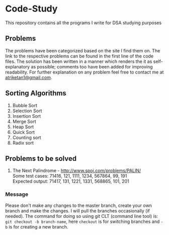 # Code-Study
This repository contains all the programs I write for DSA studying purposes

## Problems
The problems have been categorized based on the site I find them on. The link to the respective problems can be found in the first line of the code files. The solution has been written in a manner which renders the it as self-explanatory as possible; comments too have been added for improving readability. For further explanation on any problem feel free to contact me at atriketan1@gmail.com.

## Sorting Algorithms
1. Bubble Sort
2. Selection Sort
3. Insertion Sort
4. Merge Sort
5. Heap Sort
6. Quick Sort
7. Counting sort
8. Radix sort

## Problems to be solved
1. The Next Palindrome - http://www.spoj.com/problems/PALIN/<br>
Some test cases: 71416, 121, 1111, 1234, 567864, 99,  191<br>
Expected output: 71417, 131, 1221, 1331, 568865, 101, 201

### Message
Please don't make any changes to the master branch, create your own branch and make the changes. I will pull the branches occasionally (if needed). The command for doing so using git CLT (command line tool) is:<br>
`git checkout -b branch-name`, here `checkout` is for switching branches and `-b` is for creating a new branch.

